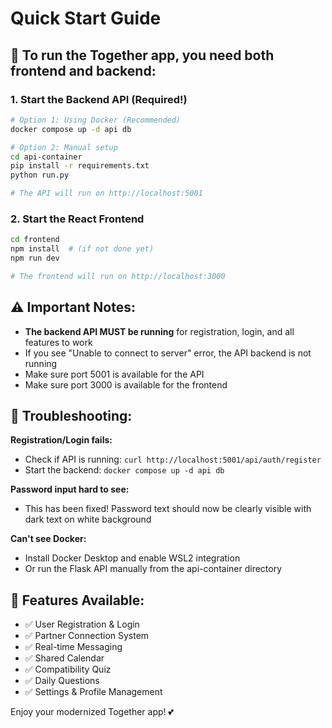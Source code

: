 # Quick Start Guide

## 🚀 To run the Together app, you need both frontend and backend:

### 1. Start the Backend API (Required!)
```bash
# Option 1: Using Docker (Recommended)
docker compose up -d api db

# Option 2: Manual setup
cd api-container
pip install -r requirements.txt
python run.py

# The API will run on http://localhost:5001
```

### 2. Start the React Frontend
```bash
cd frontend
npm install  # (if not done yet)
npm run dev

# The frontend will run on http://localhost:3000
```

## ⚠️ Important Notes:

- **The backend API MUST be running** for registration, login, and all features to work
- If you see "Unable to connect to server" error, the API backend is not running
- Make sure port 5001 is available for the API
- Make sure port 3000 is available for the frontend

## 🐛 Troubleshooting:

**Registration/Login fails:**
- Check if API is running: `curl http://localhost:5001/api/auth/register`
- Start the backend: `docker compose up -d api db`

**Password input hard to see:**
- This has been fixed! Password text should now be clearly visible with dark text on white background

**Can't see Docker:**
- Install Docker Desktop and enable WSL2 integration
- Or run the Flask API manually from the api-container directory

## 📱 Features Available:
- ✅ User Registration & Login
- ✅ Partner Connection System
- ✅ Real-time Messaging
- ✅ Shared Calendar
- ✅ Compatibility Quiz
- ✅ Daily Questions
- ✅ Settings & Profile Management

Enjoy your modernized Together app! 💕